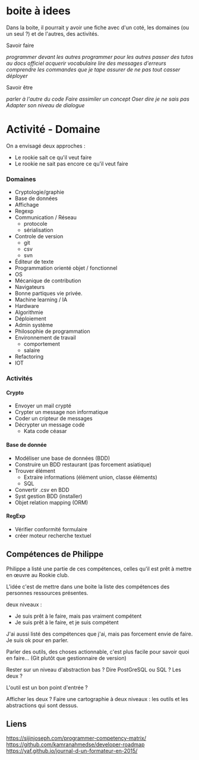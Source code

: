 # boite à idees

Dans la boite, il pourrait y avoir une fiche avec d'un coté, les domaines (ou un seul ?) et de l'autres, des activités.

Savoir faire

_programmer devant les autres_
_programmer pour les autres_
_passer des tutos au docs officiel_
_acquerir vocabulaire_
_lire des messages d'erreurs_
_comprendre les commandes que je tape_
_assurer de ne pas tout casser_
_déployer_

Savoir être

_parler à l'autre du code_
_Faire assimiler un concept_
_Oser dire je ne sais pas_
_Adapter son niveau de dialogue_



# Activité - Domaine

On a envisagé deux approches :

- Le rookie sait ce qu'il veut faire
- Le rookie ne sait pas encore ce qu'il veut faire


### Domaines

- Cryptologie/graphie
- Base de données
- Affichage
- Regexp
- Communication / Réseau
  - protocole
  - sérialisation
- Controle de version
  - git
  - csv
  - svn
- Éditeur de texte
- Programmation orienté objet / fonctionnel
- OS
- Mécanique de contribution
- Navigateurs
- Bonne partiques vie privée.
- Machine learning / IA
- Hardware
- Algorithmie
- Déploiement
- Admin système
- Philosophie de programmation
- Environnement de travail
  - comportement
  - salaire
- Refactoring
- IOT

### Activités

#### Crypto

- Envoyer un mail crypté
- Crypter un message non informatique
- Coder un cripteur de messages
- Décrypter un message codé
  - Kata code céasar

#### Base de donnée

- Modéliser une base de données (BDD)
- Construire un BDD restaurant (pas forcement asiatique)
- Trouver élément
  - Extraire informations (élément union, classe éléments)
  - SQL
- Convertir .csv en BDD
- Syst gestion BDD (installer)
- Objet relation mapping (ORM)

#### RegExp

- Vérifier conformité formulaire
- créer moteur recherche textuel


## Compétences de Philippe

Philippe a listé une partie de ces compétences, celles qu'il est prêt à mettre en œuvre au Rookie club.

L'idée c'est de mettre dans une boite la liste des compétences des personnes ressources présentes.

deux niveaux :

- Je suis prêt à le faire, mais pas vraiment compétent
- Je suis prêt à le faire, et je suis compétent

J'ai aussi listé des compétences que j'ai, mais pas forcement envie de faire. Je suis ok pour en parler.

Parler des outils, des choses actionnable, c'est plus facile pour savoir quoi en faire... (Git plutôt que gestionnaire de version)

Rester sur un niveau d'abstraction bas ?
Dire PostGreSQL ou SQL ? Les deux ?

L'outil est un bon point d'entrée ?

Afficher les deux ? Faire une cartographie à deux niveaux : les outils et les abstractions qui sont dessus.


## Liens

https://sijinjoseph.com/programmer-competency-matrix/
https://github.com/kamranahmedse/developer-roadmap
https://yaf.github.io/journal-d-un-formateur-en-2015/

